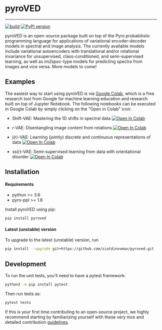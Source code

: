 # pyroVED

---
[![build](https://github.com/ziatdinovmax/pyroVED/actions/workflows/actions.yml/badge.svg)](https://github.com/ziatdinovmax/pyroVED/actions/workflows/actions.yml)
[![PyPI version](https://badge.fury.io/py/pyroved.svg)](https://badge.fury.io/py/pyroved)

pyroVED is an open-source package built on top of the Pyro probabilistic programming language for applications of variational encoder-decoder models in spectral and image analysis. The currently available models include variational autoencoders with translational and/or rotational invariance for unsupervised, class-conditioned, and semi-supervised learning, as well as *im2spec*-type models for predicting spectra from images and vice versa.
More models to come!

## Examples
The easiest way to start using pyroVED is via [Google Colab](https://colab.research.google.com/notebooks/intro.ipynb), which is a free research tool from Google for machine learning education and research built on top of Jupyter Notebook. The following notebooks can be executed in Google Colab by simply clicking on the "Open in Colab" icon:

*   Shift-VAE: Mastering the 1D shifts in spectral data [![Open In Colab](https://colab.research.google.com/assets/colab-badge.svg)](https://colab.research.google.com/github/ziatdinovmax/pyroVED/blob/master/examples/shiftVAE.ipynb)

*   r-VAE: Disentangling image content from rotations [![Open In Colab](https://colab.research.google.com/assets/colab-badge.svg)](https://colab.research.google.com/github/ziatdinovmax/pyroVED/blob/master/examples/rVAE.ipynb)

*   j(r)-VAE: Learning (jointly) discrete and continuous representations of data [![Open In Colab](https://colab.research.google.com/assets/colab-badge.svg)](https://colab.research.google.com/github/ziatdinovmax/pyroVED/blob/main/examples/jrVAE.ipynb)

*   ss(r)-VAE: Semi-supervised learning from data with orientational disorder [![Open In Colab](https://colab.research.google.com/assets/colab-badge.svg)](https://colab.research.google.com/github/ziatdinovmax/pyroVED/blob/main/examples/ssrVAE.ipynb)

## Installation

#### Requirements
*   python >= 3.6
*   pyro-ppl >= 1.6

Install pyroVED using pip:

```bash
pip install pyroved
```

#### Latest (unstable) version

To upgrade to the latest (unstable) version, run

```bash
pip install --upgrade git+https://github.com/ziatdinovmax/pyroved.git
```

## Development

To run the unit tests, you'll need to have a pytest framework:

```bash
python3 -m pip install pytest
```

Then run tests as:

```bash
pytest tests
```

If this is your first time contributing to an open-source project, we highly recommend starting by familiarizing yourself with these very nice and detailed contribution [guidelines](https://github.com/firstcontributions/first-contributions).
